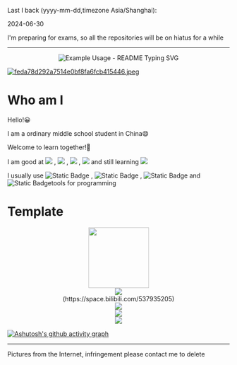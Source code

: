 Last I back (yyyy-mm-dd,timezone Asia/Shanghai):

2024-06-30

I'm preparing for exams, so all the repositories will be on hiatus for a while

-----------
<p align="center">
  <img src="https://readme-typing-svg.demolab.com/?lines=Welcome+to+my+Github+homepage!;欢迎来到我的Github主页！&font=Fira%20Code&center=true&width=380&height=50&duration=4000&pause=1000" alt="Example Usage - README Typing SVG">
</p>

[![feda78d292a7514e0bf8fa6fcb415446.jpeg](https://s1.imagehub.cc/images/2024/04/30/feda78d292a7514e0bf8fa6fcb415446.jpeg)](https://www.imagehub.cc/image/bbnMG0)

# Who am I

Hello!😀

I am a ordinary middle school student in China😄

Welcome to learn together!👏

I am good at <span > <img src="https://img.shields.io/badge/-HTML-E34F26?style=flat-square&logo=html5&logoColor=white" /> , <img src="https://img.shields.io/badge/-CSS-1572B6?style=flat-square&logo=css3" /> , <img src="https://img.shields.io/badge/-JavaScript-oringe?style=flat-square&logo=javascript" /> , <img src="https://img.shields.io/badge/-Python-46D9E0?style=flat-square&logo=python&logoColor=white" /> </span> and still learning <span > <img src="https://img.shields.io/badge/-C++-7CE046?style=flat-square&logo=c&logoColor=white" /> 

I usually use ![Static Badge]( https://img.shields.io/badge/Pycharm-4DE046)
, ![Static Badge]( https://img.shields.io/badge/Visual%20Studio-D946E0) , ![Static Badge]( https://img.shields.io/badge/Git-1F4EC4) and ![Static Badge]( https://img.shields.io/badge/CLion-46D3E0)tools for programming

# Template

<div align="center"> <img height="137px" src="https://github-readme-stats.vercel.app/api?username=gvzgithub&hide_title=true&hide_border=true&show_icons=trueline_height=21&text_color=000&icon_color=000&bg_color=0,ea6161,ffc64d,fffc4d,52fa5a&theme=graywhite" /> </div>

<div align="center"> <img src="https://stats.justsong.cn/api/bilibili?id=537935205"> </div>
<div align="center"> (https://space.bilibili.com/537935205) </div>

<div align="center"> <img src="https://github-readme-stats.vercel.app/api/top-langs/?username=gvzgithub&hide_title=true&hide_border=true&layout=compact&langs_count=6&text_color=000&icon_color=fff&bg_color=0,52fa5a,4dfcff,c64dff&theme=graywhite" /> </div>

<div align="center"> <img src="https://github-readme-streak-stats.herokuapp.com/?user=gvzgithub" /> </div>

<div align="center"> <img src="https://github-profile-trophy.vercel.app/?username=gvzgithub" /> </div>

[![Ashutosh's github activity graph](https://github-readme-activity-graph.vercel.app/graph?username=gvzgithub)](https://github.com/ashutosh00710/github-readme-activity-graph)

---------
Pictures from the Internet, infringement please contact me to delete








<!---
gvzgithub/gvzgithub is a ✨ special ✨ repository because its `README.md` (this file) appears on your GitHub profile.
You can click the Preview link to take a look at your changes.
--->
